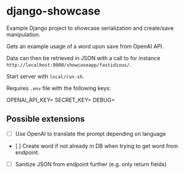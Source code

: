 # django-showcase

Example Django project to showcase serialization and create/save manipulation.

Gets an example usage of a word upon save from OpenAI API.

Data can then be retrieved in JSON with a call to for instance `http://localhost:8000/showcaseapp/fastidious/`.

Start server with `local/run.sh`.

Requires `.env` file with the following keys:

OPENAI_API_KEY=
SECRET_KEY=
DEBUG=

## Possible extensions

- [ ] Use OpenAI to translate the prompt depending on language
- [ ] Create word if not already in DB when trying to get word from endpoint.
- [ ] Sanitize JSON from endpoint further (e.g. only return fields)

